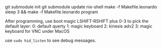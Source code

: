 git submodule init
git submodule update
nix-shell
make -f Makefile.leonardo
sleep 3 && make -f Makefile.leonardo program

After programming, use boot magic LSHIFT-RSHIFT plus 0-3 to pick the default layer:
0: default querty
1: magic keyboard
2: kinesis adv2
3: magic keyboard for VNC under MacOS

use `sudo hid_listen` to see debug messages.

